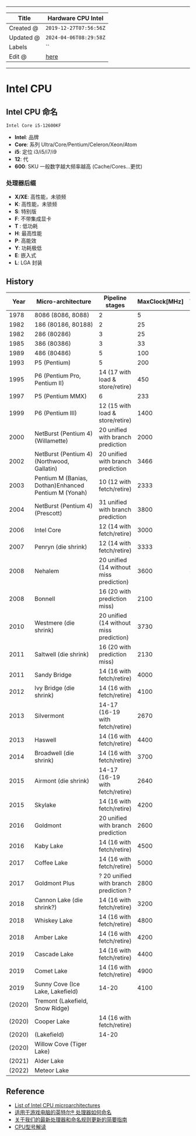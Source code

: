 -----

| Title     | Hardware CPU Intel                                 |
| --------- | -------------------------------------------------- |
| Created @ | `2019-12-27T07:56:56Z`                             |
| Updated @ | `2024-04-06T08:29:58Z`                             |
| Labels    | \`\`                                               |
| Edit @    | [here](https://github.com/junxnone/xwiki/issues/3) |

-----

# Intel CPU

## Intel CPU 命名

    Intel Core i5-12600KF

  - **Intel**: 品牌
  - **Core**: 系列 Ultra/Core/Pentium/Celeron/Xeon/Atom
  - **i5**: 定位 i3/i5/i7/i9
  - **12**: 代
  - **600**: SKU 一般数字越大频率越高 (Cache/Cores...更优)

### 处理器后缀

  - **X/XE**: 高性能，未锁频
  - **K**: 高性能，未锁频
  - **S**: 特别版
  - **F**: 不带集成显卡
  - **T** : 低功耗
  - **H**: 最高性能
  - **P**: 高能效
  - **Y**: 功耗极低
  - **E**: 嵌入式
  - **L**: LGA 封装

## History

| Year   | Micro-architecture                                   | Pipeline stages                         | MaxClock\[MHz\] | Techprocess\[nm\] |
| ------ | ---------------------------------------------------- | --------------------------------------- | --------------- | ----------------- |
| 1978   | 8086 (8086, 8088)                                    | 2                                       | 5               | 3000              |
| 1982   | 186 (80186, 80188)                                   | 2                                       | 25              | 3000              |
| 1982   | 286 (80286)                                          | 3                                       | 25              | 1500              |
| 1985   | 386 (80386)                                          | 3                                       | 33              | 1500              |
| 1989   | 486 (80486)                                          | 5                                       | 100             | 1000              |
| 1993   | P5 (Pentium)                                         | 5                                       | 200             | 800, 600, 350     |
| 1995   | P6 (Pentium Pro, Pentium II)                         | 14 (17 with load & store/retire)        | 450             | 500, 350, 250     |
| 1997   | P5 (Pentium MMX)                                     | 6                                       | 233             | 350               |
| 1999   | P6 (Pentium III)                                     | 12 (15 with load & store/retire)        | 1400            | 250, 180, 130     |
| 2000   | NetBurst (Pentium 4)(Willamette)                     | 20 unified with branch prediction       | 2000            | 180               |
| 2002   | NetBurst (Pentium 4)(Northwood, Gallatin)            | 20 unified with branch prediction       | 3466            | 130               |
| 2003   | Pentium M (Banias, Dothan)Enhanced Pentium M (Yonah) | 10 (12 with fetch/retire)               | 2333            | 130, 90, 65       |
| 2004   | NetBurst (Pentium 4)(Prescott)                       | 31 unified with branch prediction       | 3800            | 90                |
| 2006   | Intel Core                                           | 12 (14 with fetch/retire)               | 3000            | 65                |
| 2007   | Penryn (die shrink)                                  | 12 (14 with fetch/retire)               | 3333            | 45                |
| 2008   | Nehalem                                              | 20 unified (14 without miss prediction) | 3600            | 45                |
| 2008   | Bonnell                                              | 16 (20 with prediction miss)            | 2100            | 45                |
| 2010   | Westmere (die shrink)                                | 20 unified (14 without miss prediction) | 3730            | 32                |
| 2011   | Saltwell (die shrink)                                | 16 (20 with prediction miss)            | 2130            | 32                |
| 2011   | Sandy Bridge                                         | 14 (16 with fetch/retire)               | 4000            | 32                |
| 2012   | Ivy Bridge (die shrink)                              | 14 (16 with fetch/retire)               | 4100            | 22                |
| 2013   | Silvermont                                           | 14-17 (16-19 with fetch/retire)         | 2670            | 22                |
| 2013   | Haswell                                              | 14 (16 with fetch/retire)               | 4400            | 22                |
| 2014   | Broadwell (die shrink)                               | 14 (16 with fetch/retire)               | 3700            | 14                |
| 2015   | Airmont (die shrink)                                 | 14-17 (16-19 with fetch/retire)         | 2640            | 14                |
| 2015   | Skylake                                              | 14 (16 with fetch/retire)               | 4200            | 14                |
| 2016   | Goldmont                                             | 20 unified with branch prediction       | 2600            | 14                |
| 2016   | Kaby Lake                                            | 14 (16 with fetch/retire)               | 4500            | 14                |
| 2017   | Coffee Lake                                          | 14 (16 with fetch/retire)               | 5000            | 14                |
| 2017   | Goldmont Plus                                        | ? 20 unified with branch prediction ?   | 2800            | 14                |
| 2018   | Cannon Lake (die shrink?)                            | 14 (16 with fetch/retire)               | 3200            | 10                |
| 2018   | Whiskey Lake                                         | 14 (16 with fetch/retire)               | 4800            | 14                |
| 2018   | Amber Lake                                           | 14 (16 with fetch/retire)               | 4200            | 14                |
| 2019   | Cascade Lake                                         | 14 (16 with fetch/retire)               | 4400            | 14                |
| 2019   | Comet Lake                                           | 14 (16 with fetch/retire)               | 4900            | 14                |
| 2019   | Sunny Cove (Ice Lake, Lakefield)                     | 14-20                                   | 4100            | 10                |
| (2020) | Tremont (Lakefield, Snow Ridge)                      |                                         |                 | 10                |
| (2020) | Cooper Lake                                          | 14 (16 with fetch/retire)               |                 | 14                |
| (2020) | (Lakefield)                                          | 14-20                                   |                 | 10                |
| (2020) | Willow Cove (Tiger Lake)                             |                                         |                 | 10                |
| (2021) | Alder Lake                                           |                                         |                 | 10                |
| (2022) | Meteor Lake                                          |                                         |                 | 7                 |

## Reference

  - [List of Intel CPU
    microarchitectures](https://en.wikipedia.org/wiki/List_of_Intel_CPU_microarchitectures)
  - [适用于游戏电脑的英特尔®
    处理器如何命名](https://www.intel.cn/content/www/cn/zh/gaming/resources/gaming-processor-names.html)
  - [关于我们的最新处理器和命名规则更新的简要指南](https://www.intel.cn/content/www/cn/zh/processors/processor-numbers.html)
  - [CPU型号解读](https://zhuanlan.zhihu.com/p/498113584)
